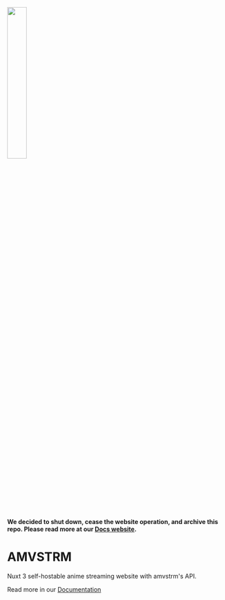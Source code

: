 <img src="https://cdn-global.nyt92.eu.org/amv.png" width=30% />

**We decided to shut down, cease the website operation, and archive this repo. Please read more at our [Docs website](https://docs.amvstr.me/the-future).**

# AMVSTRM

Nuxt 3 self-hostable anime streaming website with amvstrm's API.  

Read more in our [Documentation](https://amvdocs.pages.dev/introduction) 
